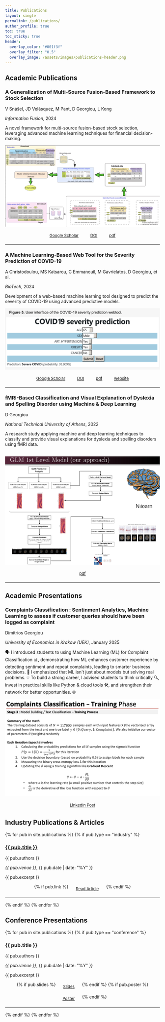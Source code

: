 ```yaml
---
title: Publications
layout: single
permalink: /publications/
author_profile: true
toc: true
toc_sticky: true
header:
  overlay_color: "#001f3f"
  overlay_filter: "0.5"
  overlay_image: /assets/images/publications-header.png
---
```


<style>
/***** Compact font and centered buttons for publications *****/
@media (min-width: 700px) {
  .publication-box, .publication-box * {
    font-size: 0.93em;
    line-height: 1.22;
    padding: 1.1em 1.2em;
  }
  .publication-buttons {
    display: flex;
    justify-content: center;
    gap: 0.7em;
    margin-top: 0.7em;
    flex-wrap: wrap;
  }
  .publication-buttons a {
    font-size: 0.93em;
    padding: 0.38em 1.1em;
    margin: 0.15em 0;
  }
}
</style>

## Academic Publications

<div class="publication-item">
  <h3 id="multi-source-fusion-stock-selection">A Generalization of Multi-Source Fusion-Based Framework to Stock Selection</h3>
  <p class="publication-authors">V Snášel, JD Velásquez, M Pant, D Georgiou, L Kong</p>
  <p class="publication-venue"><em>Information Fusion</em>, 2024</p>
  <p class="publication-abstract">A novel framework for multi-source fusion-based stock selection, leveraging advanced machine learning techniques for financial decision-making.</p>
  <img src="../assets/images/publications/2024_information_fusion_multi_source_stocks.png" alt="Stock Selection Framework Image">
  <br>
  <div class="publication-buttons">
    <a href="https://scholar.google.com/citations?view_op=view_citation&hl=en&user=whiGlXQAAAAJ&citation_for_view=whiGlXQAAAAJ:u-x6o8ySG0sC" class="btn btn--primary btn--small" target="_blank">Google Scholar</a>
    <a href="https://www.sciencedirect.com/science/article/pii/S1566253523003342" class="btn btn--primary btn--small" target="_blank">DOI</a>
    <a href="https://pdf.sciencedirectassets.com/272144/1-s2.0-S1566253523X00104/1-s2.0-S1566253523003342/main.pdf?X-Amz-Security-Token=IQoJb3JpZ2luX2VjECYaCXVzLWVhc3QtMSJHMEUCIERAmTjqV9LkmgdRu0gfgnn%2BimRpMRthFoPQ8UtfEVJLAiEAwVvQRP0Ug9tiH6bpjLwbJe34eVKFqpRtASu69H4A5xgqswUILxAFGgwwNTkwMDM1NDY4NjUiDF%2B1YBehQukr%2FM5dqiqQBVT9wV739%2FqSJc2aXdMGRtijYQKWvnFEZOUhzYYhN091aLzd9RCAarRf6DqMDIA78jk%2Bbl2kci0wRYQVmnEcsx%2FEIhpN2fPCPp%2FMnpK5RI%2BCqrPhXBA0Yy7eP1kIyO9xbYgKPmGpTaTSjttLj0rRPlNV6pSUAJ4ZfxQjkMwHLt6gJnVBoEjNeYbP%2FMZgAmAcM7HZw78QBio0ySBBkTXjhVHkQiCv21tNDLRLIPMwA4iCjmfsGqXb9KiGzTqHQttKe%2F8Ha%2FZnISmOyd55OwHuPlDcGMImXUUDBBFWHPdj4uBh2X4EvbPBVow4b8axefXSeR2ORosC17pOH0ngSnRY4D7TY87UWN0WolrmTTdxateD60M6efG7T3bfESZ71qZ42lhXFGQeKGrbUdfSOCdCmsibInw8YCn7y2W4axb4JYUerE0JSpiTjSoUJTKNoiGQ8yisyw%2BfigNqdwxRlCJwFt1YBYIBuhVzPrieKKNfRW4BwrCpjXsimBMhXOMgHeyOSNAyYGmbDcsD9PyLvPvjtKR23j%2FV4QphC35IhSDgrnPZUFhq%2FPcA1VLwjnFO3sIrkT57QAenlP7wD%2B60LciXF6CBRy%2B4V0TTbWSfJAnnfpWJdLV1VL8JnQe3hhZ2XJfrVifJmf%2FhDdbK%2B5zpId78sQO9lIAFA%2BTwg972PgABAkgjjzxW6lQgzHtQ0coNEHrOBlAPcoyI8SNjQx4gpwFqypluZPncJ1VRwlRqyNcm34G7tPtgPn22ESe1dKL%2Bbd%2BfhHTVi5afj8caS7FQ0xaqptbaUtWDM8DHc2SAXN02xTWZSFjqp0I1xn2Ys%2BzY8zgnlVOAXGWBdEwkAyk4Mg4M%2BLDS3JWp0Oa9nbnXWxiFwN4%2FMLOrn8MGOrEBAxP0iSVtMwf1bcGbDMjtMeUSEUVrQCHnPOG0CTdjeXwAtqu2vaMF5YoDCP2MT7V%2B2%2FT5biurqlydlHgRnujIk64%2F%2B%2B5owpAjLAk6aNSKkA5UD%2Fw8L5rJ%2BSMjAeqZbbyg86WBIjj5neSenV1B8srNgRyRvLsjRY5heWBMSrRogf6KAb9MswwlT0cD20Np4TmWKnTyJv6spNgKHt5JGigNHS4ABrEL7GiOcK4bhiPf1ouM&X-Amz-Algorithm=AWS4-HMAC-SHA256&X-Amz-Date=20250704T143429Z&X-Amz-SignedHeaders=host&X-Amz-Expires=300&X-Amz-Credential=ASIAQ3PHCVTYZBYIDYBN%2F20250704%2Fus-east-1%2Fs3%2Faws4_request&X-Amz-Signature=2426a03338f561806e4bf2364e792737a202be2980ad88304832ba3116c168d1&hash=a9b7b4dea8b1ba40e16743783a02e8acebdd93b1ec61286e6ae4bb8a410dfd2c&host=68042c943591013ac2b2430a89b270f6af2c76d8dfd086a07176afe7c76c2c61&pii=S1566253523003342&tid=spdf-f2addbc1-de85-4721-82a4-3c7a3cca352a&sid=213d12ef3e2f994b7b784a7716f20f388801gxrqb&type=client&tsoh=d3d3LnNjaWVuY2VkaXJlY3QuY29t&rh=d3d3LnNjaWVuY2VkaXJlY3QuY29t&ua=16025b515806505008&rr=959f57fffb7decb8&cc=pl" class="btn btn--primary btn--small" target="_blank">pdf</a>
  </div>
</div>
<hr>

<div class="publication-item">
  <h3 id="covid-19-severity-prediction">A Machine Learning-Based Web Tool for the Severity Prediction of COVID-19</h3>
  <p class="publication-authors">A Christodoulou, MS Katsarou, C Emmanouil, M Gavrielatos, D Georgiou, et al.</p>
  <p class="publication-venue"><em>BioTech</em>, 2024</p>
  <p class="publication-abstract">Development of a web-based machine learning tool designed to predict the severity of COVID-19 using advanced predictive models.</p>

  <img src="../assets/images/publications/2024_biotech_covid.png" alt="COVID-19 ML tool">
  <br>
  <div class="publication-buttons">
    <a href="https://scholar.google.com/citations?view_op=view_citation&hl=en&user=whiGlXQAAAAJ&citation_for_view=whiGlXQAAAAJ:d1gkVwhDpl0C" class="btn btn--primary btn--small" target="_blank">Google Scholar</a>
    <a href="https://doi.org/10.3390/biotech13030022" class="btn btn--primary btn--small" target="_blank">DOI</a>
    <a href="https://www.mdpi.com/2673-6284/13/3/22" class="btn btn--primary btn--small" target="_blank">pdf</a>
    <a href="https://www.michalopoulos.net/covid/" class="btn btn--primary btn--small" target="_blank">website</a>
  </div>
</div>
<hr>

<div class="publication-item">
  <h3 id="fmri-dyslexia-classification">fMRI-Based Classification and Visual Explanation of Dyslexia and Spelling Disorder using Machine & Deep Learning</h3>
  <p class="publication-authors">D Georgiou</p>
  <p class="publication-venue"><em>National Technical University of Athens</em>, 2022</p>
  <p class="publication-abstract">A research study applying machine and deep learning techniques to classify and provide visual explanations for dyslexia and spelling disorders using fMRI data.</p>
  <br>
  <img src="../assets/images/publications/2022_thesis.png" alt="fFMRI Dyslexia">
  <div class="publication-buttons">
    <a href="http://artemis.cslab.ece.ntua.gr:8080/jspui/handle/123456789/18593" class="btn btn--primary btn--small" target="_blank">pdf</a>
  </div>
</div>
<hr>

## Academic Presentations

<div class="publication-item">
  <h3 id="complaints-classification-uek">Complaints Classification : Sentinment Analytics, Machine Learning to assess if customer queries should have been logged as complaint</h3>
  <p class="publication-authors">Dimitrios Georgiou</p>
  <p class="publication-venue"><em>University of Economics in Krakow (UEK)</em>, January 2025</p>
  <p class="publication-abstract">

  🗣️ I introduced students to using Machine Learning (ML) for Complaint Classification 📊, demonstrating how ML enhances customer experience by detecting sentiment and repeat complaints, leading to smarter business decisions. 🚀 I emphasized that ML isn't just about models but solving real problems. 💡 To build a strong career, I advised students to think critically 🔍, invest in practical skills like Python & cloud tools 🛠️, and strengthen their network for better opportunities. 🌐
    
  </p>
  <img src="../assets/images/publications/2025_uek.png" alt="UEK Complaints Classification">
  <div class="publication-buttons">
    <a href="https://www.linkedin.com/feed/update/urn:li:activity:7288560720093310976/" class="btn btn--primary btn--small" target="_blank">LinkedIn Post</a>
  </div>
</div>

## Industry Publications & Articles

{% for pub in site.publications %}
  {% if pub.type == "industry" %}
  <div class="publication-item">
    <h3><a href="{{ pub.url }}">{{ pub.title }}</a></h3>
    <p class="publication-authors">{{ pub.authors }}</p>
    <p class="publication-venue"><em>{{ pub.venue }}</em>, {{ pub.date | date: "%Y" }}</p>
    <p class="publication-abstract">{{ pub.excerpt }}</p>
    <div class="publication-buttons">
      {% if pub.link %}<a href="{{ pub.link }}" class="btn btn--primary btn--small" target="_blank">Read Article</a>{% endif %}
    </div>
  </div>
  <hr>
  {% endif %}
{% endfor %}

## Conference Presentations

{% for pub in site.publications %}
  {% if pub.type == "conference" %}
  <div class="publication-item">
    <h3>{{ pub.title }}</h3>
    <p class="publication-authors">{{ pub.authors }}</p>
    <p class="publication-venue"><em>{{ pub.venue }}</em>, {{ pub.date | date: "%Y" }}</p>
    <p class="publication-abstract">{{ pub.excerpt }}</p>
    <div class="publication-buttons">
      {% if pub.slides %}<a href="{{ pub.slides }}" class="btn btn--primary btn--small" target="_blank">Slides</a>{% endif %}
      {% if pub.poster %}<a href="{{ pub.poster }}" class="btn btn--primary btn--small" target="_blank">Poster</a>{% endif %}
    </div>
  </div>
  <hr>
  {% endif %}
{% endfor %} 